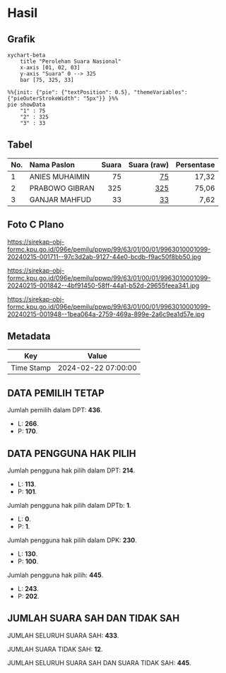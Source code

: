 # Hasil

## Grafik

```mermaid
xychart-beta
    title "Perolehan Suara Nasional"
    x-axis [01, 02, 03]
    y-axis "Suara" 0 --> 325
    bar [75, 325, 33]
```

```mermaid
%%{init: {"pie": {"textPosition": 0.5}, "themeVariables": {"pieOuterStrokeWidth": "5px"}} }%%
pie showData
    "1" : 75
    "2" : 325
    "3" : 33
```

## Tabel

| No. | Nama Paslon    | Suara | Suara (raw) | Persentase |
|:--- |:-------------- | -----:| -----------:| ----------:|
| 1   | ANIES MUHAIMIN | 75    | [75][p-1]   | 17,32      |
| 2   | PRABOWO GIBRAN | 325   | [325][p-2]  | 75,06      |
| 3   | GANJAR MAHFUD  | 33    | [33][p-3]   | 7,62       |


[p-1]: https://github.com/gigit-pemilu/pemilu-2024/blob/main/pilpres/hitung-suara/sub/99-luar-negeri/sub/63-kuching-malaysia/sub/01-kuching-malaysia/sub/0001-kuching-malaysia/sub/099-ksk-094/sub/paslon-1.txt
[p-2]: https://github.com/gigit-pemilu/pemilu-2024/blob/main/pilpres/hitung-suara/sub/99-luar-negeri/sub/63-kuching-malaysia/sub/01-kuching-malaysia/sub/0001-kuching-malaysia/sub/099-ksk-094/sub/paslon-2.txt
[p-3]: https://github.com/gigit-pemilu/pemilu-2024/blob/main/pilpres/hitung-suara/sub/99-luar-negeri/sub/63-kuching-malaysia/sub/01-kuching-malaysia/sub/0001-kuching-malaysia/sub/099-ksk-094/sub/paslon-3.txt

## Foto C Plano

https://sirekap-obj-formc.kpu.go.id/096e/pemilu/ppwp/99/63/01/00/01/9963010001099-20240215-001711--97c3d2ab-9127-44e0-bcdb-f9ac50f8bb50.jpg

https://sirekap-obj-formc.kpu.go.id/096e/pemilu/ppwp/99/63/01/00/01/9963010001099-20240215-001842--4bf91450-58ff-44a1-b52d-29655feea341.jpg

https://sirekap-obj-formc.kpu.go.id/096e/pemilu/ppwp/99/63/01/00/01/9963010001099-20240215-001948--1bea064a-2759-469a-899e-2a6c9ea1d57e.jpg


## Metadata

| Key        | Value               |
| ---------- | ------------------- |
| Time Stamp | 2024-02-22 07:00:00 |


## DATA PEMILIH TETAP

Jumlah pemilih dalam DPT: **436**.
 * L: **266**.
 * P: **170**.

## DATA PENGGUNA HAK PILIH

Jumlah pengguna hak pilih dalam DPT: **214**.
 * L: **113**.
 * P: **101**.

Jumlah pengguna hak pilih dalam DPTb: **1**.
 * L: **0**.
 * P: **1**.

Jumlah pengguna hak pilih dalam DPK: **230**.
 * L: **130**.
 * P: **100**.

Jumlah pengguna hak pilih: **445**.
 * L: **243**.
 * P: **202**.

## JUMLAH SUARA SAH DAN TIDAK SAH

JUMLAH SELURUH SUARA SAH: **433**.

JUMLAH SUARA TIDAK SAH: **12**.

JUMLAH SELURUH SUARA SAH DAN SUARA TIDAK SAH: **445**.


